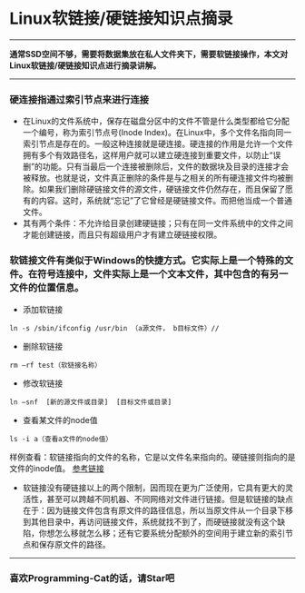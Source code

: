 # Linux软链接/硬链接知识点摘录
***
**通常SSD空间不够，需要将数据集放在私人文件夹下，需要软链接操作，本文对Linux软链接/硬链接知识点进行摘录讲解。**
***

### 硬连接指通过索引节点来进行连接
- 在Linux的文件系统中，保存在磁盘分区中的文件不管是什么类型都给它分配一个编号，称为索引节点号(Inode Index)。在Linux中，多个文件名指向同一索引节点是存在的。一般这种连接就是硬连接。硬连接的作用是允许一个文件拥有多个有效路径名，这样用户就可以建立硬连接到重要文件，以防止“误删”的功能。只有当最后一个连接被删除后，文件的数据块及目录的连接才会被释放。也就是说，文件真正删除的条件是与之相关的所有硬连接文件均被删除。如果我们删除硬链接文件的源文件，硬链接文件仍然存在，而且保留了愿有的内容。这时，系统就“忘记”了它曾经是硬链接文件。而把他当成一个普通文件。
- 其有两个条件：不允许给目录创建硬链接；只有在同一文件系统中的文件之间才能创建链接，而且只有超级用户才有建立硬链接权限。

### 软链接文件有类似于Windows的快捷方式。它实际上是一个特殊的文件。在符号连接中，文件实际上是一个文本文件，其中包含的有另一文件的位置信息。
- 添加软链接
```language
ln -s /sbin/ifconfig /usr/bin （a源文件， b目标文件）//
```
- 删除软链接
```language
rm –rf test（软链接名称）
```
- 修改软链接
```language
ln –snf  [新的源文件或目录]  [目标文件或目录]
```

- 查看某文件的node值
```language
ls -i a（查看a文件的node值）
```
样例查看：软链接指向的文件的名称，它是以文件名来指向的。硬链接则指向的是文件的inode值。
[参考链接](http://ivo-wang.github.io/2018/09/21/%E4%B8%80%E6%96%87%E7%9C%8B%E6%87%82linux%E8%BD%AF%E9%93%BE%E6%8E%A5%E4%B8%8E%E7%A1%AC%E9%93%BE%E6%8E%A5/)


- 软链接没有硬链接以上的两个限制，因而现在更为广泛使用，它具有更大的灵活性，甚至可以跨越不同机器、不同网络对文件进行链接。但是软链接的缺点在于：因为链接文件包含有原文件的路径信息，所以当原文件从一个目录下移到其他目录中，再访问链接文件，系统就找不到了，而硬链接就没有这个缺陷，你想怎么移就怎么移；还有它要系统分配额外的空间用于建立新的索引节点和保存原文件的路径。

***
### **喜欢Programming-Cat的话，请Star吧**